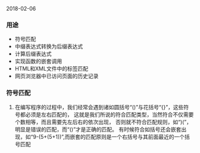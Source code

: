 2018-02-06

### 用途
- 符号匹配
- 中缀表达式转换为后缀表达式
- 计算后缀表达式
- 实现函数的嵌套调用
- HTML和XML文件中的标签匹配
- 网页浏览器中已访问页面的历史记录

### 符号匹配
1. 在编写程序的过程中，我们经常会遇到诸如圆括号“()”与花括号“{}”，这些符号都必须是左右匹配的，
这就是我们所说的符合匹配类型，当然符合不仅需要个数相等，而且需要先左后右的依次出现，
否则就不符合匹配规则，如“)(”，明显是错误的匹配，而“()”才是正确的匹配。
有时候符合如括号还会嵌套出现，如“9-(5+(5+1))”,而嵌套的匹配原则是一个右括号与其前面最近的一个括号匹配